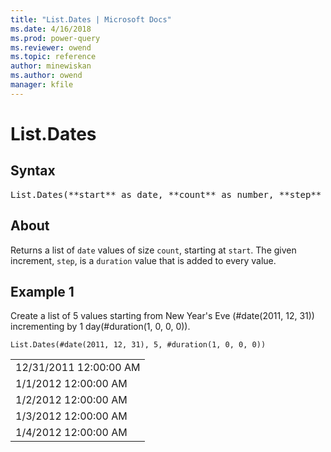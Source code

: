 ```yaml
---
title: "List.Dates | Microsoft Docs"
ms.date: 4/16/2018
ms.prod: power-query
ms.reviewer: owend
ms.topic: reference
author: minewiskan
ms.author: owend
manager: kfile
---
```

# List.Dates

## Syntax

<pre>
List.Dates(**start** as date, **count** as number, **step** as duration) as list
</pre>

## About
Returns a list of `date` values of size `count`, starting at `start`. The given increment, `step`, is a `duration` value that is added to every value.

## Example 1
Create a list of 5 values starting from New Year's Eve (#date(2011, 12, 31)) incrementing by 1 day(#duration(1, 0, 0, 0)).

```powerquery-m
List.Dates(#date(2011, 12, 31), 5, #duration(1, 0, 0, 0))
```

<table> <tr><td>12/31/2011 12:00:00 AM</td></tr> <tr><td>1/1/2012 12:00:00 AM</td></tr> <tr><td>1/2/2012 12:00:00 AM</td></tr> <tr><td>1/3/2012 12:00:00 AM</td></tr> <tr><td>1/4/2012 12:00:00 AM</td></tr> </table>


